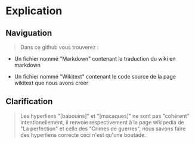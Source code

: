 # Explication

## Naviguation

> Dans ce github vous trouverez :

* Un fichier nommé "Markdown" contenant la traduction du wiki en markdown

* Un fichier nommé "Wikitext" contenant le code source de la page wikitext que nous avons créer

## Clarification

> Les hyperliens "[babouins]" et "[macaques]" ne sont pas "cohérent" intentionellement, il renvoie respectivement à la page wikipedia de "La perfection" et celle des "Crimes de guerres", nous savons faire des hyperliens correcte ceci n'est qu'une boutade.
